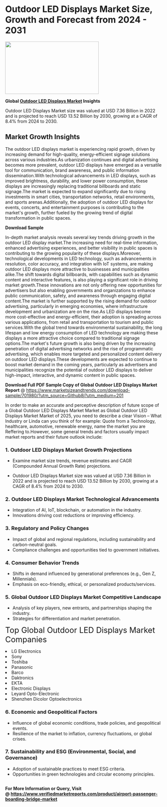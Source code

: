 <H1>Outdoor LED Displays Market Size, Growth and Forecast from 2024 - 2031</H1><img class="aligncenter size-medium wp-image-584254" src="https://thirdeyenews.in/wp-content/uploads/2024/09/Global-Market-Research-300x168.jpeg" alt="" width="300" height="168" /><p><strong>Global&nbsp;<a href="https://www.marketsizeandtrends.com/download-sample/701980/?utm_source=Github8j?utm_medium=201">Outdoor LED Displays Market</a> Insights</strong></p><p>Outdoor LED Displays Market size was valued at USD 7.36 Billion in 2022 and is projected to reach USD 13.52 Billion by 2030, growing at a CAGR of 8.4% from 2024 to 2030.</p><p><h2>Market Growth Insights</h2> <p>The outdoor LED displays market is experiencing rapid growth, driven by increasing demand for high-quality, energy-efficient signage solutions across various industries.As urbanization continues and digital advertising becomes more prevalent, outdoor LED displays have emerged as a versatile tool for communication, brand awareness, and public information dissemination.With technological advancements in LED displays, such as improved brightness, durability, and lower power consumption, these displays are increasingly replacing traditional billboards and static signage.The market is expected to expand significantly due to rising investments in smart cities, transportation networks, retail environments, and sports arenas.Additionally, the adoption of outdoor LED displays for events, concerts, and entertainment purposes is contributing to the market's growth, further fueled by the growing trend of digital transformation in public spaces.</p> <p><strong>Download Sample</strong></p> <p>In-depth market analysis reveals several key trends driving growth in the outdoor LED display market.The increasing need for real-time information, enhanced advertising experiences, and better visibility in public spaces is contributing to the growing popularity of these displays.Moreover, technological developments in LED technology, such as advancements in resolution, color accuracy, and integration with IoT systems, are making outdoor LED displays more attractive to businesses and municipalities alike.The shift towards digital billboards, with capabilities such as dynamic content and interactive features, is also playing a significant role in driving market growth.These innovations are not only offering new opportunities for advertisers but also enabling governments and organizations to enhance public communication, safety, and awareness through engaging digital content.The market is further supported by the rising demand for outdoor advertising, particularly in emerging economies, where infrastructure development and urbanization are on the rise.As LED displays become more cost-effective and energy-efficient, their adoption is spreading across various applications, from retail and transportation to tourism and public services.With the global trend towards environmental sustainability, the long lifespan and low energy consumption of LED technology are making these displays a more attractive choice compared to traditional signage options.The market's future growth is also being driven by the increasing penetration of digital advertising networks and the rise of programmatic advertising, which enables more targeted and personalized content delivery on outdoor LED displays.These developments are expected to continue to boost market demand in the coming years, particularly as advertisers and municipalities recognize the potential of outdoor LED displays to deliver high-impact, interactive, and dynamic content in public spaces.</p> <p><span class=""><strong>Download Full PDF Sample Copy of Global Outdoor LED Displays Market Report</strong> @ <a href="https://www.marketsizeandtrends.com/download-sample/701980/?utm_source=Github8j?utm_medium=201" target="_blank">https://www.marketsizeandtrends.com/download-sample/701980/?utm_source=Github8j?utm_medium=201</a></span></p><p>In order to make an accurate and perceptive description of future scope of a Global&nbsp;Outdoor LED Displays Market Market as Global&nbsp;Outdoor LED Displays Market Market of 2025, you need to describe a clear Vision &ndash; What Industry or Linda can you think of for example: Quote from a Technology, healthcare, automotive, renewable energy, name the market you are Reffering to.However, some general trends and factors usually impact market reports and their future outlook include:</p><h3>1.&nbsp;<strong>Outdoor LED Displays Market Growth Projections</strong></h3><ul><li>Examine market size trends, revenue estimates and CAGR (Compounded Annual Growth Rate) projections.</li><li><p>Outdoor LED Displays Market size was valued at USD 7.36 Billion in 2022 and is projected to reach USD 13.52 Billion by 2030, growing at a CAGR of 8.4% from 2024 to 2030.</p></li></ul><h3>2.&nbsp;<strong>Outdoor LED Displays Market Technological Advancements</strong></h3><ul><li>Integration of AI, IoT, blockchain, or automation in the industry.</li><li>Innovations driving cost reductions or improving efficiency.</li></ul><h3>3.&nbsp;<strong>Regulatory and Policy Changes</strong></h3><ul><li>Impact of global and regional regulations, including sustainability and carbon-neutral goals.</li><li>Compliance challenges and opportunities tied to government initiatives.</li></ul><h3>4.&nbsp;<strong>Consumer Behavior Trends</strong></h3><ul><li>Shifts in demand influenced by generational preferences (e.g., Gen Z, Millennials).</li><li>Emphasis on eco-friendly, ethical, or personalized products/services.</li></ul><h3>5.&nbsp;<strong>Global Outdoor LED Displays Market Competitive Landscape</strong></h3><ul><li>Analysis of key players, new entrants, and partnerships shaping the industry.</li><li>Strategies for differentiation and market penetration.</li></ul><p data-pm-slice="1 1 []"><span style="color: inherit; font-family: inherit; font-size: 25px;">Top Global Outdoor LED Displays Market Companies</span></p><div class="" data-test-id=""><p><li>LG Electronics</li><li> Sony</li><li> Toshiba</li><li> Panasonic</li><li> Barco</li><li> Daktronics</li><li> EKTA</li><li> Electronic Displays</li><li> Leyard Opto-Electronic</li><li> Shenzhen Dicolor Optoelectronics</li></p></div><h3>6.&nbsp;<strong>Economic and Geopolitical Factors</strong></h3><ul><li>Influence of global economic conditions, trade policies, and geopolitical events.</li><li>Resilience of the market to inflation, currency fluctuations, or global crises.</li></ul><h3>7.&nbsp;<strong>Sustainability and ESG (Environmental, Social, and Governance)</strong></h3><ul><li>Adoption of sustainable practices to meet ESG criteria.</li><li>Opportunities in green technologies and circular economy principles.</li></ul><h2><strong style="font-size: 14px;">For More Information or Query, Visit @&nbsp;</strong><a style="background-color: #ffffff; font-size: 14px;" href="https://www.marketsizeandtrends.com/report/outdoor-led-displays-market/" target="_blank">https://www.verifiedmarketreports.com/product/airport-passenger-boarding-bridge-market</a></h2>